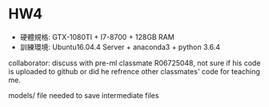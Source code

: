 # HW4
* 硬體規格: GTX-1080TI + I7-8700 + 128GB RAM
* 訓練環境: Ubuntu16.04.4 Server + anaconda3 + python 3.6.4 

collaborator: discuss with pre-ml classmate R06725048, not sure if his code is uploaded to github or did he refrence other classmates' code for teaching me.

models/ file needed to save intermediate files
